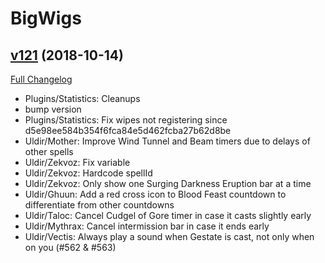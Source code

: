 # BigWigs

## [v121](https://github.com/BigWigsMods/BigWigs/tree/v121) (2018-10-14)
[Full Changelog](https://github.com/BigWigsMods/BigWigs/compare/v120.1...v121)

- Plugins/Statistics: Cleanups  
- bump version  
- Plugins/Statistics: Fix wipes not registering since d5e98ee584b354f6fca84e5d462fcba27b62d8be  
- Uldir/Mother: Improve Wind Tunnel and Beam timers due to delays of other spells  
- Uldir/Zekvoz: Fix variable  
- Uldir/Zekvoz: Hardcode spellId  
- Uldir/Zekvoz: Only show one Surging Darkness Eruption bar at a time  
- Uldir/Ghuun: Add a red cross icon to Blood Feast countdown to differentiate from other countdowns  
- Uldir/Taloc: Cancel Cudgel of Gore timer in case it casts slightly early  
- Uldir/Mythrax: Cancel intermission bar in case it ends early  
- Uldir/Vectis: Always play a sound when Gestate is cast, not only when on you (#562 & #563)  
